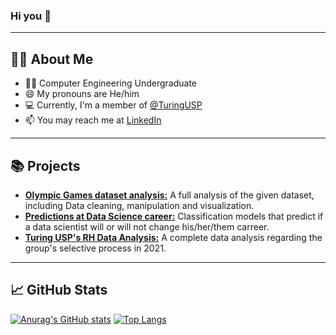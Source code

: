### Hi you 👋
---
## 👩‍💻 About Me
- :man_student: Computer Engineering Undergraduate
- 😄 My pronouns are He/him
- :computer: Currently, I'm a member of [@TuringUSP](https://github.com/turing-usp)
- 📫 You may reach me at [LinkedIn](https://www.linkedin.com/in/kauafirs/)
---
## :books: Projects
- **[Olympic Games dataset analysis:](https://github.com/kauafillipe/Projeto-1---Turing-Academy)** A full analysis of the given dataset, including Data cleaning, manipulation and visualization.
- **[Predictions at Data Science career:](https://github.com/kauafillipe/Projeto-2---Turing-Academy)** Classification models that predict if a data scientist will or will not change his/her/them carreer.
- **[Turing USP's RH Data Analysis:](https://github.com/kauafillipe/Analise_de_Dados---PS-2021-Turing_USP-)** A complete data analysis regarding the group's selective process in 2021.
---
## 📈 GitHub Stats
[![Anurag's GitHub stats](https://github-readme-stats.vercel.app/api?username=kauafillipe&theme=radical&show_icons=true)](https://github.com/anuraghazra/github-readme-stats)
[![Top Langs](https://github-readme-stats.vercel.app/api/top-langs/?username=kauafillipe&layout=compact&theme=radical)](https://github.com/anuraghazra/github-readme-stats)

<!--
**kauafillipe/kauafillipe** is a ✨ _special_ ✨ repository because its `README.md` (this file) appears on your GitHub profile.

Here are some ideas to get you started:

- 🔭 I’m currently working on ...
- 🌱 I’m currently learning ...
- 👯 I’m looking to collaborate on ...
- 🤔 I’m looking for help with ...
- 💬 Ask me about ...
- 📫 How to reach me: ...
- ⚡ Fun fact: ...
-->
